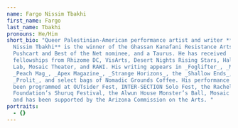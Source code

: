 ```yaml
---
name: Fargo Nissim Tbakhi
first_name: Fargo
last_name: Tbakhi
pronouns: He/Him
short_bio: "Queer Palestinian-American performance artist and writer **Fargo
  Nissim Tbakhi** is the winner of the Ghassan Kanafani Resistance Arts Prize, a
  Pushcart and Best of the Net nominee, and a Taurus. He has received
  fellowships from Rhizome DC, VisArts, Desert Nights Rising Stars, Halcyon Arts
  Lab, Mosaic Theater, and RAWI. His writing appears in _Foglifter_, _Mizna_,
  _Peach Mag_, _Apex Magazine_, _Strange Horizons_, the _Shallow Ends_,
  _Prolit_, and select bags of Nomadic Grounds Coffee. His performance work has
  been programmed at OUTsider Fest, INTER-SECTION Solo Fest, the Rachel Corrie
  Foundation’s Shuruq Festival, the Alwun House Monster’s Ball, Mosaic Theater,
  and has been supported by the Arizona Commission on the Arts. "
portraits:
  - {}
---
```

